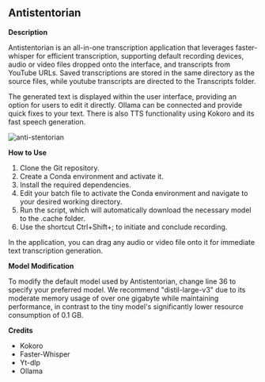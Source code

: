 ## Antistentorian

**Description**

Antistentorian is an all-in-one transcription application that leverages faster-whisper for efficient transcription, supporting default recording devices, audio or video files dropped onto the interface, and transcripts from YouTube URLs. Saved transcriptions are stored in the same directory as the source files, while youtube transcripts are directed to the Transcripts folder.

The generated text is displayed within the user interface, providing an option for users to edit it directly. Ollama can be connected and provide quick fixes to your text. There is also TTS functionality using Kokoro and its fast speech generation.

![anti-stentorian](https://github.com/user-attachments/assets/380c78b4-fe7e-4a6c-954c-c8facb72e601)


**How to Use**

1. Clone the Git repository.
2. Create a Conda environment and activate it.
3. Install the required dependencies.
4. Edit your batch file to activate the Conda environment and navigate to your desired working directory.
5. Run the script, which will automatically download the necessary model to the .cache folder.
6. Use the shortcut Ctrl+Shift+; to initiate and conclude recording.

In the application, you can drag any audio or video file onto it for immediate text transcription generation.

**Model Modification**

To modify the default model used by Antistentorian, change line 36 to specify your preferred model. We recommend "distil-large-v3" due to its moderate memory usage of over one gigabyte while maintaining performance, in contrast to the tiny model's significantly lower resource consumption of 0.1 GB.

**Credits**

- Kokoro
- Faster-Whisper
- Yt-dlp
- Ollama
